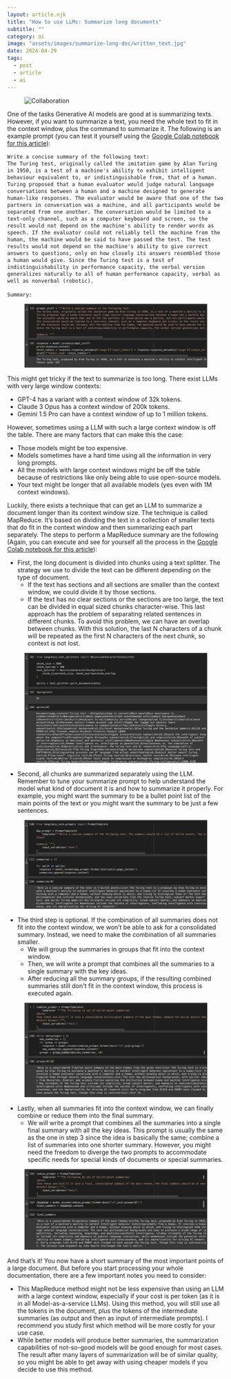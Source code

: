 ```yaml
---
layout: article.njk
title: "How to use LLMs: Summarize long documents"
subtitle: ""
category: ai
image: "assets/images/summarize-long-doc/written_text.jpg"
date: 2024-04-29
tags:
  - post
  - article
  - ai
---
```


<figure>
<img style="aspect-ratio: 897/467" alt="Collaboration" src="{{ image }}" />
</figure>

One of the tasks Generative AI models are good at is summarizing texts. However, if you want to summarize a text, you need the whole text to fit in the context window, plus the command to summarize it. The following is an example prompt (you can test it yourself using the <a href="https://colab.research.google.com/drive/1z5wwBLOag7TK5ylimSuosEQQdjkBswYu?usp=sharing" target="_blank">Google Colab notebook for this article</a>):

```
Write a concise summary of the following text:
The Turing test, originally called the imitation game by Alan Turing in 1950, is a test of a machine's ability to exhibit intelligent behaviour equivalent to, or indistinguishable from, that of a human. Turing proposed that a human evaluator would judge natural language conversations between a human and a machine designed to generate human-like responses. The evaluator would be aware that one of the two partners in conversation was a machine, and all participants would be separated from one another. The conversation would be limited to a text-only channel, such as a computer keyboard and screen, so the result would not depend on the machine's ability to render words as speech. If the evaluator could not reliably tell the machine from the human, the machine would be said to have passed the test. The test results would not depend on the machine's ability to give correct answers to questions, only on how closely its answers resembled those a human would give. Since the Turing test is a test of indistinguishability in performance capacity, the verbal version generalizes naturally to all of human performance capacity, verbal as well as nonverbal (robotic).

Summary: 
```

<figure>
<img alt="Summarization with direct use" src="assets/images/summarize-long-doc/direct-use.png" />
</figure>

This might get tricky if the text to summarize is too long. There exist LLMs with very large window contexts:
-	GPT-4 has a variant with a context window of 32k tokens.
-	Claude 3 Opus has a context window of 200k tokens.
-	Gemini 1.5 Pro can have a context window of up to 1 million tokens.

However, sometimes using a LLM with such a large context window is off the table. There are many factors that can make this the case:

-	Those models might be too expensive.
-	Models sometimes have a hard time using all the information in very long prompts.
-	All the models with large context windows might be off the table because of restrictions like only being able to use open-source models. 
-	Your text might be longer that all available models (yes even with 1M context windows).

Luckily, there exists a technique that can get an LLM to summarize a document longer than its context window size. The technique is called MapReduce. It’s based on dividing the text in a collection of smaller texts that do fit in the context window and then summarizing each part separately. The steps to perform a MapReduce summary are the following (Again, you can execute and see for yourself all the process in the <a href="https://colab.research.google.com/drive/1z5wwBLOag7TK5ylimSuosEQQdjkBswYu?usp=sharing" target="_blank">Google Colab notebook for this article</a>):
- First, the long document is divided into chunks using a text splitter. The strategy we use to divide the text can be different depending on the type of document. 
    - If the text has sections and all sections are smaller than the context window, we could divide it by those sections.
    - If the text has no clear sections or the sections are too large, the text can be divided in equal sized chunks character-wise. This last approach has the problem of separating related sentences in different chunks. To avoid this problem, we can have an overlap between chunks. With this solution, the last N characters of a chunk will be repeated as the first N characters of the next chunk, so context is not lost.

<figure>
<img alt="Summarization with direct use" src="assets/images/summarize-long-doc/chunks.png" />
</figure>

-	Second, all chunks are summarized separately using the LLM. Remember to tune your summarize prompt to help understand the model what kind of document it is and how to summarize it properly. For example, you might want the summary to be a bullet point list of the main points of the text or you might want the summary to be just a few sentences.

<figure>
<img alt="Map: Summarization of all chunks" src="assets/images/summarize-long-doc/map.png" />
</figure>

-	The third step is optional. If the combination of all summaries does not fit into the context window, we won’t be able to ask for a consolidated summary. Instead, we need to make the combination of all summaries smaller.
    - We will group the summaries in groups that fit into the context window.
    - Then, we will write a prompt that combines all the summaries to a single summary with the key ideas.
    - After reducing all the summary groups, if the resulting combined summaries still don't fit in the context window, this process is executed again.

<figure>
<img alt="Combine: Consolidate summaries" src="assets/images/summarize-long-doc/combine.png" />
</figure>

-	Lastly, when all summaries fit into the context window, we can finally combine or reduce them into the final summary.
    - We will write a prompt that combines all the summaries into a single final summary with all the key ideas. This prompt is usually the same as the one in step 3 since the idea is basically the same; combine a list of summaries into one shorter summary. However, you might need the freedom to diverge the two prompts to accommodate specific needs for special kinds of documents or special summaries.

<figure>
<img alt="Reduce: consolidate all summaries into a single final summary" src="assets/images/summarize-long-doc/reduce.png" />
</figure>

And that’s it! You now have a short summary of the most important points of a large document. But before you start processing your whole documentation, there are a few important notes you need to consider:
-	This MapReduce method might not be less expensive than using an LLM with a large context window, especially if your cost is per token (as it is in all Model-as-a-service LLMs). Using this method, you will still use all the tokens in the document, plus the tokens of the intermediate summaries (as output and then as input of intermediate prompts). I recommend you study first which method will be more costly for your use case.
-	While better models will produce better summaries, the summarization capabilities of not-so-good models will be good enough for most cases. The result after many layers of summarization will be of similar quality, so you might be able to get away with using cheaper models if you decide to use this method.
